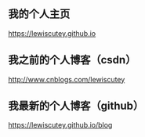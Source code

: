 ## 我的个人主页
https://lewiscutey.github.io
## 我之前的个人博客（csdn）
http://www.cnblogs.com/lewiscutey
## 我最新的个人博客（github）
https://lewiscutey.github.io/blog
